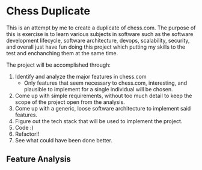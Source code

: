 # Chess Duplicate

This is an attempt by me to create a duplicate of chess.com. The purpose of this is exercise is to learn various subjects in software such as the software development lifecycle, software architecture, devops, scalability, security, and overall just have fun doing this project which putting my skills to the test and enchanching them at the same time. 

The project will be accomplished through:
1. Identify and analyze the major features in chess.com
    * Only features that seem necessary to chess.com, interesting, and plausible to implement for a single individual will be chosen.
2. Come up with simple requirements, without too much detail to keep the scope of the project open from the analysis.
3. Come up with a generic, loose software architecture to implement said features.
5. Figure out the tech stack that will be used to implement the project.
4. Code :)
5. Refactor!!
6. See what could have been done better.

## Feature Analysis

